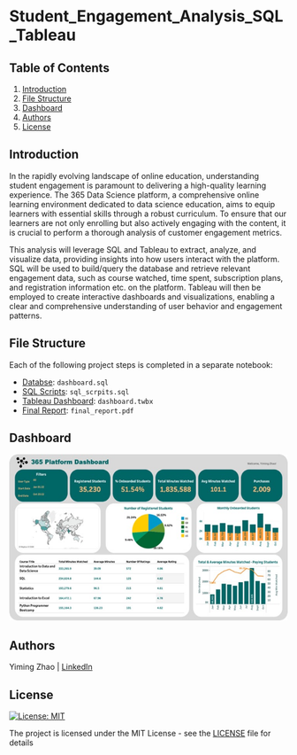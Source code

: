 # Student_Engagement_Analysis_SQL_Tableau

## Table of Contents
1. [Introduction](#Introduction)
2. [File Structure](#FileStructure)
3. [Dashboard](#Dashboard)
4. [Authors](#Authors)
5. [License](#License)

<a name="Introduction"></a>
## Introduction
In the rapidly evolving landscape of online education, understanding student engagement is paramount to delivering a high-quality learning experience. The 365 Data Science platform, a comprehensive online learning environment dedicated to data science education, aims to equip learners with essential skills through a robust curriculum. To ensure that our learners are not only enrolling but also actively engaging with the content, it is crucial to perform a thorough analysis of customer engagement metrics.

This analysis will leverage SQL and Tableau to extract, analyze, and visualize data, providing insights into how users interact with the platform. SQL will be used to build/query the database and retrieve relevant engagement data, such as course watched, time spent, subscription plans, and registration information etc. on the platform. Tableau will then be employed to create interactive dashboards and visualizations, enabling a clear and comprehensive understanding of user behavior and engagement patterns.

<a name="FileStructure"></a>
## File Structure
Each of the following project steps is completed in a separate notebook:
- [Databse](https://github.com/YimingZ13/Customer_Engagement_Analysis_SQL_Tableau/blob/main/database.sql): `dashboard.sql`
- [SQL Scripts](https://github.com/YimingZ13/Customer_Engagement_Analysis_SQL_Tableau/blob/main/sql_scrpits.sql): `sql_scrpits.sql`
- [Tableau Dashboard](https://github.com/YimingZ13/Customer_Engagement_Analysis_SQL_Tableau/blob/main/dashboard.twbx): `dashboard.twbx`
- [Final Report](https://github.com/YimingZ13/Customer_Engagement_Analysis_SQL_Tableau/blob/main/final_report.pdf): `final_report.pdf`

<a name="Dashboard"></a>
## Dashboard
<img src="https://github.com/YimingZ13/Customer_Engagement_Analysis_SQL_Tableau/blob/main/dashboard.jpeg" width="550" height="300">

<a name="Authors"></a>
## Authors
Yiming Zhao | [LinkedIn](https://www.linkedin.com/in/yiming-zhao13/)

<a name="License"></a>
## License
[![License: MIT](https://img.shields.io/badge/License-MIT-yellow.svg)](https://opensource.org/licenses/MIT)

The project is licensed under the MIT License - see the [LICENSE](LICENSE) file for details
